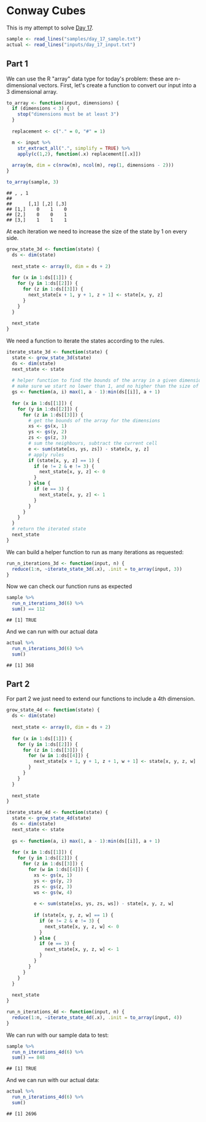 # Conway Cubes



This is my attempt to solve [Day 17](https://adventofcode.com/2021/day/17).


```r
sample <- read_lines("samples/day_17_sample.txt")
actual <- read_lines("inputs/day_17_input.txt")
```

## Part 1

We can use the R "array" data type for today's problem: these are n-dimensional vectors. First, let's create a function
to convert our input into a 3 dimensional array.


```r
to_array <- function(input, dimensions) {
  if (dimensions < 3) {
    stop("dimensions must be at least 3")
  }
  
  replacement <- c("." = 0, "#" = 1)

  m <- input %>%
    str_extract_all(".", simplify = TRUE) %>%
    apply(c(1,2), function(.x) replacement[[.x]])
  
  array(m, dim = c(nrow(m), ncol(m), rep(1, dimensions - 2)))
}

to_array(sample, 3)
```

```
## , , 1
## 
##      [,1] [,2] [,3]
## [1,]    0    1    0
## [2,]    0    0    1
## [3,]    1    1    1
```

At each iteration we need to increase the size of the state by 1 on every side.


```r
grow_state_3d <- function(state) {
  ds <- dim(state)
  
  next_state <- array(0, dim = ds + 2)
  
  for (x in 1:ds[[1]]) {
    for (y in 1:ds[[2]]) {
      for (z in 1:ds[[3]]) {
        next_state[x + 1, y + 1, z + 1] <- state[x, y, z]
      }
    }
  }
  
  next_state
}
```

We need a function to iterate the states according to the rules.


```r
iterate_state_3d <- function(state) {
  state <- grow_state_3d(state)
  ds <- dim(state)
  next_state <- state
  
  # helper function to find the bounds of the array in a given dimension:
  # make sure we start no lower than 1, and no higher than the size of that dim
  gs <- function(a, i) max(1, a - 1):min(ds[[i]], a + 1)
 
  for (x in 1:ds[[1]]) {
    for (y in 1:ds[[2]]) {
      for (z in 1:ds[[3]]) {
        # get the bounds of the array for the dimensions
        xs <- gs(x, 1)
        ys <- gs(y, 2)
        zs <- gs(z, 3)
        # sum the neighbours, subtract the current cell
        e <- sum(state[xs, ys, zs]) - state[x, y, z]
        # apply rules
        if (state[x, y, z] == 1) {
          if (e != 2 & e != 3) {
            next_state[x, y, z] <- 0
          }
        } else {
          if (e == 3) {
            next_state[x, y, z] <- 1
          }
        }
      }
    }
  }
  # return the iterated state
  next_state 
}
```

We can build a helper function to run as many iterations as requested:


```r
run_n_iterations_3d <- function(input, n) {
  reduce(1:n, ~iterate_state_3d(.x), .init = to_array(input, 3))
}
```

Now we can check our function runs as expected


```r
sample %>%
  run_n_iterations_3d(6) %>%
  sum() == 112
```

```
## [1] TRUE
```

And we can run with our actual data


```r
actual %>%
  run_n_iterations_3d(6) %>%
  sum()
```

```
## [1] 368
```

## Part 2

For part 2 we just need to extend our functions to include a 4th dimension.


```r
grow_state_4d <- function(state) {
  ds <- dim(state)
  
  next_state <- array(0, dim = ds + 2)
  
  for (x in 1:ds[[1]]) {
    for (y in 1:ds[[2]]) {
      for (z in 1:ds[[3]]) {
        for (w in 1:ds[[4]]) {
          next_state[x + 1, y + 1, z + 1, w + 1] <- state[x, y, z, w]
        }
      }
    }
  }
  
  next_state
}

iterate_state_4d <- function(state) {
  state <- grow_state_4d(state)
  ds <- dim(state)
  next_state <- state
  
  gs <- function(a, i) max(1, a - 1):min(ds[[i]], a + 1)
 
  for (x in 1:ds[[1]]) {
    for (y in 1:ds[[2]]) {
      for (z in 1:ds[[3]]) {
        for (w in 1:ds[[4]]) {
          xs <- gs(x, 1)
          ys <- gs(y, 2)
          zs <- gs(z, 3)
          ws <- gs(w, 4)
          
          e <- sum(state[xs, ys, zs, ws]) - state[x, y, z, w]
          
          if (state[x, y, z, w] == 1) {
            if (e != 2 & e != 3) {
              next_state[x, y, z, w] <- 0
            }
          } else {
            if (e == 3) {
              next_state[x, y, z, w] <- 1
            }
          }
        }
      }
    }
  }
  
  next_state 
}

run_n_iterations_4d <- function(input, n) {
  reduce(1:n, ~iterate_state_4d(.x), .init = to_array(input, 4))
}
```

We can run with our sample data to test:


```r
sample %>%
  run_n_iterations_4d(6) %>%
  sum() == 848
```

```
## [1] TRUE
```

And we can run with our actual data:


```r
actual %>%
  run_n_iterations_4d(6) %>%
  sum()
```

```
## [1] 2696
```
